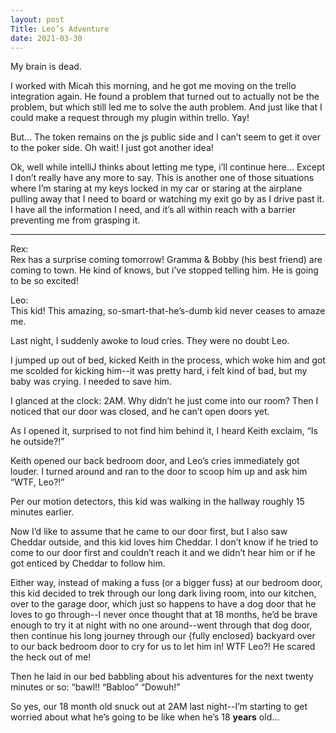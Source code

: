 ```yaml
---
layout: post
Title: Leo’s Adventure
date: 2021-03-30
---
```


My brain is dead.  

I worked with Micah this morning, and he got me moving on the trello integration again.  He found a problem that turned out to actually not be the problem, but which still led me to solve the auth problem.  And just like that I could make a request through my plugin within trello.  Yay!

But…  The token remains on the js public side and I can’t seem to get it over to the poker side.  Oh wait!  I just got another idea!

Ok, well while intelliJ thinks about letting me type, i’ll continue here…  Except I don’t really have any more to say.  This is another one of those situations where I’m staring at my keys locked in my car or staring at the airplane pulling away that I need to board or watching my exit go by as I drive past it.  I have all the information I need, and it’s all within reach with a barrier preventing me from grasping it.

***

Rex:  
Rex has a surprise coming tomorrow!  Gramma & Bobby (his best friend) are coming to town.  He kind of knows, but i’ve stopped telling him.  He is going to be so excited!

Leo:  
This kid!  This amazing, so-smart-that-he’s-dumb kid never ceases to amaze me.

Last night, I suddenly awoke to loud cries.  They were no doubt Leo.  

I jumped up out of bed, kicked Keith in the process, which woke him and got me scolded for kicking him--it was pretty hard, i felt kind of bad, but my baby was crying.  I needed to save him.  

I glanced at the clock: 2AM.  Why didn’t he just come into our room?  Then I noticed that our door was closed, and he can’t open doors yet.  

As I opened it, surprised to not find him behind it, I heard Keith exclaim, “Is he outside?!”

Keith opened our back bedroom door, and Leo’s cries immediately got louder.  I turned around and ran to the door to scoop him up and ask him “WTF, Leo?!”

Per our motion detectors, this kid was walking in the hallway roughly 15 minutes earlier.  

Now I’d like to assume that he came to our door first, but I also saw Cheddar outside, and this kid loves him Cheddar.  I don’t know if he tried to come to our door first and couldn’t reach it and we didn’t hear him or if he got enticed by Cheddar to follow him.  

Either way, instead of making a fuss (or a bigger fuss) at our bedroom door, this kid decided to trek through our long dark living room, into our kitchen, over to the garage door, which just so happens to have a dog door that he loves to go through--I never once thought that at 18 months, he’d be brave enough to try it at night with no one around--went through that dog door, then continue his long journey through our {fully enclosed} backyard over to our back bedroom door to cry for us to let him in!  WTF Leo?!  He scared the heck out of me!

Then he laid in our bed babbling about his adventures for the next twenty minutes or so: “bawl!!  “Babloo” “Dowuh!”

So yes, our 18 month old snuck out at 2AM last night--I’m starting to get worried about what he’s going to be like when he’s 18 **years** old... 

